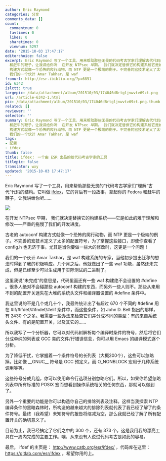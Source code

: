 ```yaml
---
author: Eric Raymond
categories: 分享
comments_data: []
count:
  commentnum: 0
  favtimes: 0
  likes: 0
  sharetimes: 0
  viewnum: 5297
date: '2015-10-03 17:47:17'
editorchoice: false
excerpt: Eric Raymond 写了一个工具，用来帮助那些无畏的代码考古学家们理解古代代码的结构。它叫做ifdex，它的背后有一段故事，拿起你的 Fedora
  和赶牛的鞭子，让我讲给你听  在开发 NTPsec 早期， 我们就决定替换它的构建系统它是如此的难于理解和修改严重的拖慢了我们的开发进度。 古老的 autoconf
  构建方式就像一个恐怖的爬行动物，而 NTP 更是一个极端的例子。不完善的宏技术定义了太多的配置符号，为了掌握这些接口，即使你查看了 config.h 也无济于事。尤其是当你要做一些大的修改时，这更是一个问题！
  我们的一个伙计 Amar Takhar，是 waf
fromurl: http://esr.ibiblio.org/?p=6851
id: 6342
islctt: true
largepic: /data/attachment/album/201510/03/174046d8rtgljvwvtv69zt.png
url: /article-6342-1.html
pic: /data/attachment/album/201510/03/174046d8rtgljvwvtv69zt.png.thumb.jpg
related: []
reviewer: ''
selector: ''
summary: Eric Raymond 写了一个工具，用来帮助那些无畏的代码考古学家们理解古代代码的结构。它叫做ifdex，它的背后有一段故事，拿起你的 Fedora
  和赶牛的鞭子，让我讲给你听  在开发 NTPsec 早期， 我们就决定替换它的构建系统它是如此的难于理解和修改严重的拖慢了我们的开发进度。 古老的 autoconf
  构建方式就像一个恐怖的爬行动物，而 NTP 更是一个极端的例子。不完善的宏技术定义了太多的配置符号，为了掌握这些接口，即使你查看了 config.h 也无济于事。尤其是当你要做一些大的修改时，这更是一个问题！
  我们的一个伙计 Amar Takhar，是 waf
tags:
- 配置
- ifdex
thumb: false
title: ifdex： 一个由 ESR 出品的给代码考古学家的工具
titlepic: false
translator: wxy
updated: '2015-10-03 17:47:17'
---
```


Eric Raymond 写了一个工具，用来帮助那些无畏的“代码考古学家们”理解“古代”代码的结构。它叫做 [ifdex](http://www.catb.org/esr/ifdex/)，它的背后有一段故事，拿起你的 Fedora 和赶牛的鞭子，让我讲给你听……


![](/data/attachment/album/201510/03/174046d8rtgljvwvtv69zt.png)


在开发 NTPsec 早期， 我们就决定替换它的构建系统——它是如此的难于理解和修改——严重的拖慢了我们的开发进度。


古老的 autoconf 构建方式就像一个恐怖的爬行动物，而 NTP 更是一个极端的例子。不完善的宏技术定义了太多的配置符号，为了掌握这些接口，即使你查看了 config.h 也无济于事。尤其是当你要做一些大的修改时，这更是一个问题！


我们的一个伙计 Amar Takhar，是 waf 构建系统的专家，当他初步提出迁移的想法时得到了我的积极响应。几个月之后，他就做出了一些 waf 功能，虽然还未完成，但是已经至少可以生成用于实际测试的二进制了。


这里我说“未完成”的意思是，代码里面还有一些 waf 构建绝不会设置的 #define 。很多人绝对不会碰那些 autoconf 构建的东西，而另外一些人则不。那些从来用不到的配置开关迷失在大堆的系统头文件和编译器设置的 #define 条件中。


我这里说的不是几个或几十个，我最终统计出了有超过 670 个不同的 #define 用在 #if/#ifdef/#ifndef/#elif 条件中，而这些条件，如 John D. Bell 指出的那样，有 2430 个之多。我需要一些办法来检查它们并分成不同的类型：有的来自系统头文件、有的是配置开关，以及其它的……


所以我写了一个分析器，它可以对代码树解析每个编译时条件的符号，然后将它们分成单纯的列表或 GCC 类的文件/行错误信息，你可以用 Emacs 的编译模式逐个分析。


为了降低干扰，它掌握着一个条件符号的长列表（大概200个），这些可以忽略掉。比如像 \_\_GNUC\_\_ 符号是 GCC 预定义，而 O\_NONBLOCK 宏用于几种系统调用等等。


这些符号分成几组，你可以使用命令行选项分别忽略它们。所以，如果你希望忽略列表中所有标准的 POSIX 宏而想看到操作系统相关的任何东西，那就可以做到了。


另外一个重要的功能是你可以构造你自己的排除列表及注释。这样当我探索 NTP 编译条件的黑暗森林时，所构造的越来越大的排除列表就代表了我已经了解了的条件符号。最终（我希望）未知符号的报告将缩减为空，那么我就已经了解了所有配置开关的确切意义了。


目前为止，我已经搞定了它们之中的 300 个，还有 373 个。这是我用我的漂亮工具在一周内完成的主要工作。噢，从来没有人说过代码考古是如此的容易。


最后， ifdef 的主页是： <http://www.catb.org/esr/ifdex/> ，代码库在这里： <https://gitlab.com/esr/ifdex> 。希望你用的上。